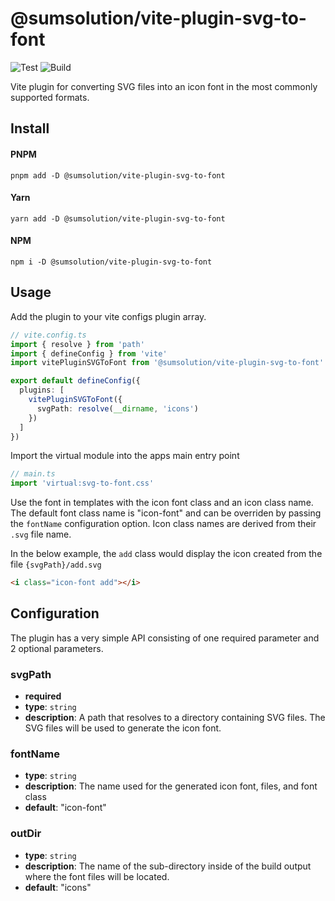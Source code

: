 # @sumsolution/vite-plugin-svg-to-font
![Test](https://github.com/sumsolution/vite-plugin-svg-to-font/actions/workflows/test.yml/badge.svg?branch=main)
![Build](https://github.com/sumsolution/vite-plugin-svg-to-font/actions/workflows/build.yml/badge.svg?branch=main)

Vite plugin for converting SVG files into an icon font in the most commonly supported formats.

## Install
#### PNPM
`pnpm add -D @sumsolution/vite-plugin-svg-to-font`
#### Yarn
`yarn add -D @sumsolution/vite-plugin-svg-to-font`
#### NPM
`npm i -D @sumsolution/vite-plugin-svg-to-font`

## Usage
Add the plugin to your vite configs plugin array.
```typescript
// vite.config.ts
import { resolve } from 'path'
import { defineConfig } from 'vite'
import vitePluginSVGToFont from '@sumsolution/vite-plugin-svg-to-font'

export default defineConfig({
  plugins: [
    vitePluginSVGToFont({
      svgPath: resolve(__dirname, 'icons')
    })
  ]
})
```
Import the virtual module into the apps main entry point
```typescript
// main.ts
import 'virtual:svg-to-font.css'
```

Use the font in templates with the icon font class and an icon class name. The default font class name is
"icon-font" and can be overriden by passing the `fontName` configuration option. Icon class names are derived from
their `.svg` file name.

In the below example, the `add` class would display the icon created from the file `{svgPath}/add.svg`
```html
<i class="icon-font add"></i>
```

## Configuration
The plugin has a very simple API consisting of one required parameter and 2 optional parameters.

### svgPath
* **required**
* **type**: `string`
* **description**: A path that resolves to a directory containing SVG files. The SVG files will be used to generate the icon font.

### fontName
* **type**: `string`
* **description**: The name used for the generated icon font, files, and font class
* **default**: "icon-font"

### outDir
* **type**: `string`
* **description**: The name of the sub-directory inside of the build output where the font files will be located.
* **default**: "icons"